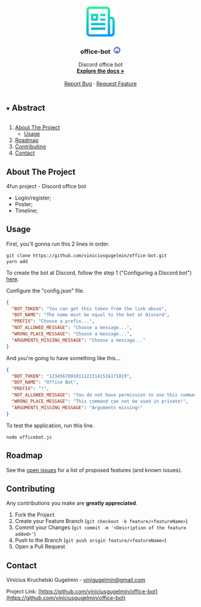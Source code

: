 <p align="center">
  <a href="https://github.com/viniciusgugelmin/office-bot">
    <img src="info/readme.png" alt="readme-logo" width="80" height="80">
  </a>

  <h3 align="center">
    office-bot&nbsp
    <img src="info/discord-logo.png" alt="discord-logo" width="20" height="20">
  </h3>
  <p align="center">
    Discord office bot
    <br />
    <a href="https://github.com/viniciusgugelmin/office-bot"><strong>Explore the docs »</strong></a>
    <br />
    <br />
    <!--
    <a href="https://github.com/viniciusgugelmin/office-bot">View Demo</a>
    ·
    -->
    <a href="https://github.com/viniciusgugelmin/office-bot/issues">Report Bug</a>
    ·
    <a href="https://github.com/viniciusgugelmin/office-bot/issues">Request Feature</a>
  </p>
</p>


<details open="open">
  <summary><h2 style="display: inline-block">Abstract</h2></summary>
  <ol>
    <li>
      <a href="#about-the-project">About The Project</a>
      <ul><li><a href="#about-the-project">Usage</a></li></ul>
    </li>
    <li><a href="#roadmap">Roadmap</a></li>
    <li><a href="#contributing">Contributing</a></li>
    <li><a href="#contact">Contact</a></li>
  </ol>
</details>



## About The Project

4fun project - Discord office bot

<ul>
  <li>Login/register;</li>
  <li>Poster;</li>
  <li>Timeline;</li>
</ul>


## Usage

First, you'll gonna run this 2 lines in order.
```
git clone https://github.com/viniciusgugelmin/office-bot.git
yarn add
```

To create the bot at Discord, follow the step 1 ("Configuring a Discord bot") [here](https://www.digitalocean.com/community/tutorials/how-to-build-a-discord-bot-with-node-js-pt).

Configure the "config.json" file.
```json
{
  "BOT_TOKEN": "You can get this token from the link above",
  "BOT_NAME": "The name must be equal to the bot at Discord",
  "PREFIX": "Choose a prefix...",
  "NOT_ALLOWED_MESSAGE": "Choose a message...",
  "WRONG_PLACE_MESSAGE": "Choose a message...",
  "ARGUMENTS_MISSING_MESSAGE": "Choose a message..."
}
```
And you're going to have something like this...
```json
{
  "BOT_TOKEN": "12345678910111213141516171819",
  "BOT_NAME": "Office Bot",
  "PREFIX": "!",
  "NOT_ALLOWED_MESSAGE": "You do not have permission to use this command!",
  "WRONG_PLACE_MESSAGE": "This command can not be used in private!",
  "ARGUMENTS_MISSING_MESSAGE": "Arguments missing!"
}
```

To test the application, run this line.
```
node officebot.js
```


## Roadmap

See the [open issues](https://github.com/viniciusgugelmin/office-bot/issues) for a list of proposed features (and known issues).



## Contributing

Any contributions you make are **greatly appreciated**.

1. Fork the Project
2. Create your Feature Branch (`git checkout -b feature/<featureName>`)
3. Commit your Changes (`git commit -m '<Description of the feature added>'`)
4. Push to the Branch (`git push origin feature/<featureName>`)
5. Open a Pull Request



## Contact

Vinícius Kruchelski Gugelmin - vinigugelmin@gmail.com

Project Link: [https://github.com/viniciusgugelmin/office-bot](https://github.com/viniciusgugelmin/office-bot)
